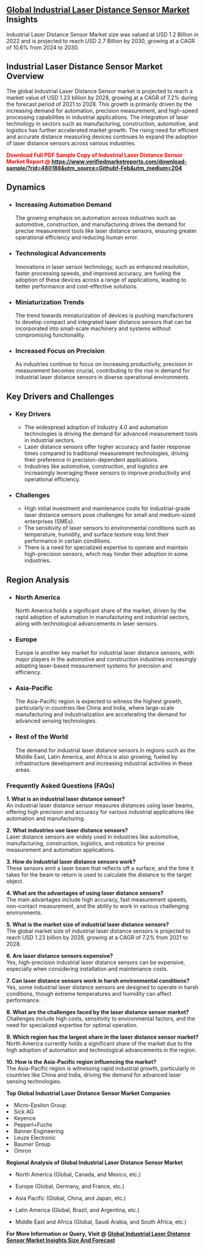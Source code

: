 <h2><a href="https://www.verifiedmarketreports.com/download-sample/?rid=480188&amp;utm_source=Githubf&amp;utm_medium=204" target="_blank">Global Industrial Laser Distance Sensor Market</a> Insights</h2><p>Industrial Laser Distance Sensor Market size was valued at USD 1.2 Billion in 2022 and is projected to reach USD 2.7 Billion by 2030, growing at a CAGR of 10.6% from 2024 to 2030.</p><p> <h2>Industrial Laser Distance Sensor Market Overview</h2> <p>The global Industrial Laser Distance Sensor market is projected to reach a market value of USD 1.23 billion by 2028, growing at a CAGR of 7.2% during the forecast period of 2021 to 2028. This growth is primarily driven by the increasing demand for automation, precision measurement, and high-speed processing capabilities in industrial applications. The integration of laser technology in sectors such as manufacturing, construction, automotive, and logistics has further accelerated market growth. The rising need for efficient and accurate distance measuring devices continues to expand the adoption of laser distance sensors across various industries.</p> <p><b><p><span class=""><span style="color: #ff0000;"><strong>Download Full PDF Sample Copy of Industrial Laser Distance Sensor Market Report</strong> @ </span><a href="https://www.verifiedmarketreports.com/download-sample/?rid=480188&amp;utm_source=Githubf-Feb&amp;utm_medium=204" target="_blank">https://www.verifiedmarketreports.com/download-sample/?rid=480188&amp;utm_source=Githubf-Feb&amp;utm_medium=204</a></span></p></b></p> <h2>Dynamics</h2> <ul> <li><h3>Increasing Automation Demand</h3> The growing emphasis on automation across industries such as automotive, construction, and manufacturing drives the demand for precise measurement tools like laser distance sensors, ensuring greater operational efficiency and reducing human error.</li> <li><h3>Technological Advancements</h3> Innovations in laser sensor technology, such as enhanced resolution, faster processing speeds, and improved accuracy, are fueling the adoption of these devices across a range of applications, leading to better performance and cost-effective solutions.</li> <li><h3>Miniaturization Trends</h3> The trend towards miniaturization of devices is pushing manufacturers to develop compact and integrated laser distance sensors that can be incorporated into small-scale machinery and systems without compromising functionality.</li> <li><h3>Increased Focus on Precision</h3> As industries continue to focus on increasing productivity, precision in measurement becomes crucial, contributing to the rise in demand for industrial laser distance sensors in diverse operational environments.</li> </ul> <h2>Key Drivers and Challenges</h2> <ul> <li><h3>Key Drivers</h3> <ul> <li>The widespread adoption of Industry 4.0 and automation technologies is driving the demand for advanced measurement tools in industrial sectors.</li> <li>Laser distance sensors offer higher accuracy and faster response times compared to traditional measurement technologies, driving their preference in precision-dependent applications.</li> <li>Industries like automotive, construction, and logistics are increasingly leveraging these sensors to improve productivity and operational efficiency.</li> </ul> </li> <li><h3>Challenges</h3> <ul> <li>High initial investment and maintenance costs for industrial-grade laser distance sensors pose challenges for small and medium-sized enterprises (SMEs).</li> <li>The sensitivity of laser sensors to environmental conditions such as temperature, humidity, and surface texture may limit their performance in certain conditions.</li> <li>There is a need for specialized expertise to operate and maintain high-precision sensors, which may hinder their adoption in some industries.</li> </ul> </li> </ul> <h2>Region Analysis</h2> <ul> <li><h3>North America</h3> North America holds a significant share of the market, driven by the rapid adoption of automation in manufacturing and industrial sectors, along with technological advancements in laser sensors.</li> <li><h3>Europe</h3> Europe is another key market for industrial laser distance sensors, with major players in the automotive and construction industries increasingly adopting laser-based measurement systems for precision and efficiency.</li> <li><h3>Asia-Pacific</h3> The Asia-Pacific region is expected to witness the highest growth, particularly in countries like China and India, where large-scale manufacturing and industrialization are accelerating the demand for advanced sensing technologies.</li> <li><h3>Rest of the World</h3> The demand for industrial laser distance sensors in regions such as the Middle East, Latin America, and Africa is also growing, fueled by infrastructure development and increasing industrial activities in these areas.</li> </ul> <h3>Frequently Asked Questions (FAQs)</h3> <p><b>1. What is an industrial laser distance sensor?</b><br> An industrial laser distance sensor measures distances using laser beams, offering high precision and accuracy for various industrial applications like automation and manufacturing.</p> <p><b>2. What industries use laser distance sensors?</b><br> Laser distance sensors are widely used in industries like automotive, manufacturing, construction, logistics, and robotics for precise measurement and automation applications.</p> <p><b>3. How do industrial laser distance sensors work?</b><br> These sensors emit a laser beam that reflects off a surface, and the time it takes for the beam to return is used to calculate the distance to the target object.</p> <p><b>4. What are the advantages of using laser distance sensors?</b><br> The main advantages include high accuracy, fast measurement speeds, non-contact measurement, and the ability to work in various challenging environments.</p> <p><b>5. What is the market size of industrial laser distance sensors?</b><br> The global market size of industrial laser distance sensors is projected to reach USD 1.23 billion by 2028, growing at a CAGR of 7.2% from 2021 to 2028.</p> <p><b>6. Are laser distance sensors expensive?</b><br> Yes, high-precision industrial laser distance sensors can be expensive, especially when considering installation and maintenance costs.</p> <p><b>7. Can laser distance sensors work in harsh environmental conditions?</b><br> Yes, some industrial laser distance sensors are designed to operate in harsh conditions, though extreme temperatures and humidity can affect performance.</p> <p><b>8. What are the challenges faced by the laser distance sensor market?</b><br> Challenges include high costs, sensitivity to environmental factors, and the need for specialized expertise for optimal operation.</p> <p><b>9. Which region has the largest share in the laser distance sensor market?</b><br> North America currently holds a significant share of the market due to the high adoption of automation and technological advancements in the region.</p> <p><b>10. How is the Asia-Pacific region influencing the market?</b><br> The Asia-Pacific region is witnessing rapid industrial growth, particularly in countries like China and India, driving the demand for advanced laser sensing technologies.</p> </p><p><strong>Top Global Industrial Laser Distance Sensor Market Companies</strong></p><div data-test-id=""><p><li>Micro-Epsilon Group</li><li> Sick AG</li><li> Keyence</li><li> Pepperl+Fuchs</li><li> Banner Engineering</li><li> Leuze Electronic</li><li> Baumer Group</li><li> Omron</li></p><div><strong>Regional Analysis of&nbsp;Global Industrial Laser Distance Sensor Market</strong></div><ul><li dir="ltr"><p dir="ltr">North America&nbsp;(Global, Canada, and Mexico, etc.)</p></li><li dir="ltr"><p dir="ltr">Europe (Global, Germany, and France, etc.)</p></li><li dir="ltr"><p dir="ltr">Asia Pacific&nbsp;(Global, China, and Japan, etc.)</p></li><li dir="ltr"><p dir="ltr">Latin America&nbsp;(Global, Brazil, and Argentina, etc.)</p></li><li dir="ltr">Middle East and Africa&nbsp;(Global, Saudi Arabia, and South Africa, etc.)</li></ul><p><strong>For More Information or Query, Visit @&nbsp;</strong><strong><a href="https://www.verifiedmarketreports.com/product/industrial-laser-distance-sensor-market/?utm_source=Githubf&amp;utm_medium=204" target="_blank">Global Industrial Laser Distance Sensor Market Insights Size And Forecast</a></strong></p></div>
